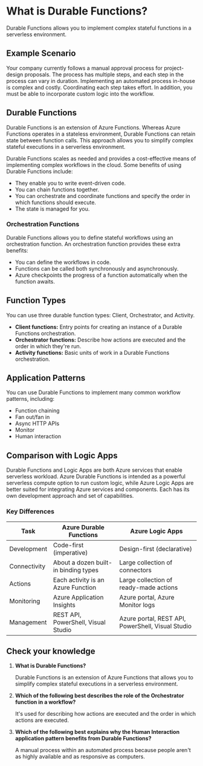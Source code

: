 # What is Durable Functions?

Durable Functions allows you to implement complex stateful functions in a serverless environment.

## Example Scenario

Your company currently follows a manual approval process for project-design proposals. The process has multiple steps, and each step in the process can vary in duration. Implementing an automated process in-house is complex and costly. Coordinating each step takes effort. In addition, you must be able to incorporate custom logic into the workflow.

## Durable Functions

Durable Functions is an extension of Azure Functions. Whereas Azure Functions operates in a stateless environment, Durable Functions can retain state between function calls. This approach allows you to simplify complex stateful executions in a serverless environment.

Durable Functions scales as needed and provides a cost-effective means of implementing complex workflows in the cloud. Some benefits of using Durable Functions include:

- They enable you to write event-driven code.
- You can chain functions together.
- You can orchestrate and coordinate functions and specify the order in which functions should execute.
- The state is managed for you.

### Orchestration Functions

Durable Functions allows you to define stateful workflows using an orchestration function. An orchestration function provides these extra benefits:

- You can define the workflows in code.
- Functions can be called both synchronously and asynchronously.
- Azure checkpoints the progress of a function automatically when the function awaits.

## Function Types

You can use three durable function types: Client, Orchestrator, and Activity.

- **Client functions:** Entry points for creating an instance of a Durable Functions orchestration.
- **Orchestrator functions:** Describe how actions are executed and the order in which they're run.
- **Activity functions:** Basic units of work in a Durable Functions orchestration.

## Application Patterns

You can use Durable Functions to implement many common workflow patterns, including:

- Function chaining
- Fan out/fan in
- Async HTTP APIs
- Monitor
- Human interaction

## Comparison with Logic Apps

Durable Functions and Logic Apps are both Azure services that enable serverless workload. Azure Durable Functions is intended as a powerful serverless compute option to run custom logic, while Azure Logic Apps are better suited for integrating Azure services and components. Each has its own development approach and set of capabilities.

### Key Differences

| Task        | Azure Durable Functions                           | Azure Logic Apps                                      |
|-------------|---------------------------------------------------|-------------------------------------------------------|
| Development | Code-first (imperative)                          | Design-first (declarative)                            |
| Connectivity| About a dozen built-in binding types              | Large collection of connectors                         |
| Actions     | Each activity is an Azure Function                | Large collection of ready-made actions                |
| Monitoring  | Azure Application Insights                        | Azure portal, Azure Monitor logs                       |
| Management  | REST API, PowerShell, Visual Studio               | Azure portal, REST API, PowerShell, Visual Studio      |

## Check your knowledge

1. **What is Durable Functions?**

   Durable Functions is an extension of Azure Functions that allows you to simplify complex stateful executions in a serverless environment.

2. **Which of the following best describes the role of the Orchestrator function in a workflow?**

   It's used for describing how actions are executed and the order in which actions are executed.

3. **Which of the following best explains why the Human Interaction application pattern benefits from Durable Functions?**

   A manual process within an automated process because people aren't as highly available and as responsive as computers.

